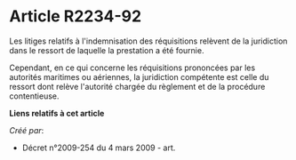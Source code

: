 # Article R2234-92

Les litiges relatifs à l'indemnisation des réquisitions relèvent de la juridiction dans le ressort de laquelle la prestation
a été fournie.

Cependant, en ce qui concerne les réquisitions prononcées par les autorités maritimes ou aériennes, la juridiction compétente
est celle du ressort dont relève l'autorité chargée du règlement et de la procédure contentieuse.

**Liens relatifs à cet article**

_Créé par_:

  - Décret n°2009-254 du 4 mars 2009 - art.
